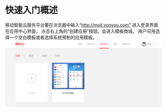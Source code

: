 # 快速入门概述


移动智能云服务平台要在浏览器中输入“http://moli.yonyou.com” 进入登录界面在应用中心界面， 点击右上角的“创建应用”按钮。会进入模板商城。 用户可用选择一个空白模板或者选择系统预制的应用模板。 
![](images/yidongkaifa-2.png)

